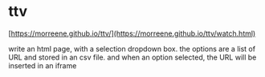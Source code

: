 # ttv

[https://morreene.github.io/ttv/](https://morreene.github.io/ttv/watch.html)




write an html page, with a selection dropdown box. the options are a list of URL and  stored in an csv file. and when an option selected, the URL will be inserted in an iframe
